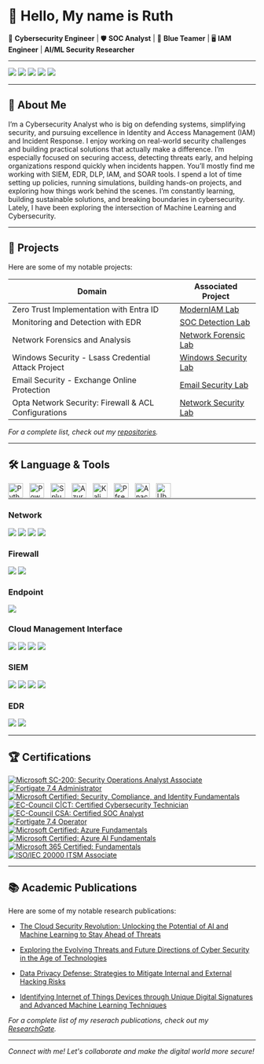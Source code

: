 # 👋 Hello, My name is Ruth

🔐 **Cybersecurity Engineer** | 🛡️ **SOC Analyst** | 🧠 **Blue Teamer** | 🖥️ **IAM Engineer** | **AI/ML Security Researcher** 

---

<a href="https://www.linkedin.com/in/ruthokereke/"><img src="https://img.shields.io/badge/-LinkedIn-0072b1?&style=for-the-badge&logo=linkedin&logoColor=white" /></a>  <a href="https://twitter.com/CyberHacck"><img src="https://img.shields.io/badge/-Twitter-1DA1F2?&style=for-the-badge&logo=twitter&logoColor=white" /></a> 
<a href="https://medium.com/@RuthOkereke"><img src="https://img.shields.io/badge/-Medium-12100E?&style=for-the-badge&logo=medium&logoColor=white" /></a>
<a href="https://scholar.google.com/citations?user=VpIEeYwAAAAJ&hl=en&authuser=1"><img src="https://img.shields.io/badge/-Google%20Scholar-4285F4?&style=for-the-badge&logo=google-scholar&logoColor=white" /></a>
<a href="https://www.researchgate.net/profile/Ruth-Okereke"><img src="https://img.shields.io/badge/-ResearchGate-00CCBB?&style=for-the-badge&logo=researchgate&logoColor=white" /></a>

---

## 🧭 About Me


I’m a Cybersecurity Analyst who is big on defending systems, simplifying security, and pursuing excellence in Identity and Access Management (IAM) and Incident Response. I enjoy working on real-world security challenges and building practical solutions that actually make a difference. I’m especially focused on securing access, detecting threats early, and helping organizations respond quickly when incidents happen. You’ll mostly find me working with SIEM, EDR, DLP, IAM, and SOAR tools. I spend a lot of time setting up policies, running simulations, building hands-on projects, and exploring how things work behind the scenes. I’m constantly learning, building sustainable solutions, and breaking boundaries in cybersecurity. Lately, I have been exploring the intersection of Machine Learning and Cybersecurity.  

---

## 📂 Projects

Here are some of my notable projects:

| Domain                                               |        Associated Project              |
|---------------------------------------------         |----------------------------------------|
| Zero Trust Implementation with Entra ID              | <a href="https://github.com/CyberHaack/ZeroTrust-Entra-ConditionalAccess">ModernIAM Lab</a>|
| Monitoring and Detection with EDR                    | <a href="https://github.com/CyberHaack/Incident-Monitoring-and-Detection-with-EDR">SOC Detection Lab</a>|
| Network Forensics and Analysis                       | <a href="https://github.com/CyberHaack/Network-Forensics-Lab"> Network Forensic Lab</a>|
| Windows Security - Lsass Credential Attack Project   | <a href="https://github.com/CyberHaack/SIEM-Implementation-and-Log-Analysis">Windows Security Lab</a>|
| Email Security - Exchange Online Protection          | <a href="https://github.com/CyberHaack/Exchange-Online-Protection">Email Security Lab</a>|
| Opta Network Security: Firewall & ACL Configurations | <a href="https://github.com/CyberHaack/Opta-Network-Security"> Network Security Lab</a>| 

*For a complete list, check out my [repositories](https://github.com/CyberHaack?tab=repositories).*

---


## 🛠️ Language & Tools 

<img align="left" alt="Python" width="30px" style="padding-right:10px;" src="https://cdn.jsdelivr.net/gh/devicons/devicon/icons/python/python-original.svg"/>
<img align="left" alt="PowerShell" width="30px" style="padding-right:10px;" src="https://img.icons8.com/color/48/powershell.png" />
<img align="left" alt="Splunk" width="30px" style="padding-right:10px;"  src="https://cdn.jsdelivr.net/gh/devicons/devicon@latest/icons/splunk/splunk-original-wordmark.svg" />       
<img align="left" alt="Azure" width="30px" style="padding-right:10px;" src="https://cdn.jsdelivr.net/gh/devicons/devicon@latest/icons/azure/azure-original.svg" />
<img align="left" alt="Kali Linux" width="30px" style="padding-right:10px;" src="https://cdn.jsdelivr.net/gh/devicons/devicon@latest/icons/kalilinux/kalilinux-original.svg" />        
<img align="left" alt="Pfsense" width="30px" style="padding-right:10px;" src="https://cdn.jsdelivr.net/gh/devicons/devicon@latest/icons/pfsense/pfsense-original.svg" />
<img align="left" alt="Anaconda" width="30px" style="padding-right:10px;" src="https://cdn.jsdelivr.net/gh/devicons/devicon@latest/icons/anaconda/anaconda-original.svg" />
<img align="left" alt="Ubuntu" width="30px" style="padding-right:10px;" src="https://cdn.jsdelivr.net/gh/devicons/devicon@latest/icons/ubuntu/ubuntu-original.svg" />
<br />


---

### Network
<div>
  <img src="https://img.shields.io/badge/-Wireshark-1679A7?&style=for-the-badge&logo=Wireshark&logoColor=white" />
  <img src="https://img.shields.io/badge/-Suricata-EF3B2D?&style=for-the-badge&logo=Suricata&logoColor=white" />
  <img src="https://img.shields.io/badge/-Zeek-777BB4?&style=for-the-badge&logo=Zeek&logoColor=white" />
  <img src="https://img.shields.io/badge/-Nmap-004672?&style=for-the-badge&logo=Nmap&logoColor=white" />

</div>

### Firewall
<div>
  <img src="https://img.shields.io/badge/-FortiGate-003B5C?&style=for-the-badge&logo=Fortinet&logoColor=white" />
  <img src="https://img.shields.io/badge/-pfSense-1D3C4D?&style=for-the-badge&logo=pfSense&logoColor=white" />

</div>
  
### Endpoint
 <div>
   <img src="https://img.shields.io/badge/-Microsoft_Defender_for_Endpoint-00A4EF?&style=for-the-badge&logo=Microsoft&logoColor=white" />

### Cloud Management Interface
   <img src="https://img.shields.io/badge/-Microsoft%20Azure-0078D4?style=for-the-badge&logo=microsoft-azure&logoColor=white" />
    <img src="https://img.shields.io/badge/-Azure%20Active%20Directory-0089D6?style=for-the-badge&logo=azure-active-directory&logoColor=white" />
   <img src="https://img.shields.io/badge/-Microsoft%20Defender-0078D7?style=for-the-badge&logo=microsoft-defender&logoColor=white" />
   <img src="https://img.shields.io/badge/-Microsoft%20365-747474?style=for-the-badge&logo=microsoft&logoColor=white" />
   
 </div>

### SIEM
<div>
   <img src="https://img.shields.io/badge/-Microsoft_Sentinel-0078D4?&style=for-the-badge&logo=Microsoft&logoColor=white" />
   <img src="https://img.shields.io/badge/-Splunk-000000?&style=for-the-badge&logo=Splunk&logoColor=white" />
   <img src="https://img.shields.io/badge/-Elastic-005571?&style=for-the-badge&logo=Elastic&logoColor=white" />
   <img src="https://img.shields.io/badge/-QRadar-0a0a0a?&style=for-the-badge&logo=ibm&logoColor=white" /> 
</div>

### EDR
<div>
<img src="https://img.shields.io/badge/-LimaCharlie-00FF41?&style=for-the-badge&logo=limacharlie&logoColor=white" />
<img src="https://img.shields.io/badge/-Wazuh-557C94?&style=for-the-badge&logo=wazuh&logoColor=white" />
</div>

---

## 🏆 Certifications  

[![Microsoft SC-200: Security Operations Analyst Associate](https://img.shields.io/badge/Microsoft%20SC--200-Security%20Operations%20Analyst%20Associate-blue?style=for-the-badge&logo=microsoft&logoColor=white)](https://learn.microsoft.com/api/credentials/share/en-us/Kachi-5529/C7A085592B8C3E81?sharingId=4E60B2975648C94)  
[![Fortigate 7.4 Administrator](https://img.shields.io/badge/Fortigate%207.4-Administrator-red?style=for-the-badge&logo=fortinet&logoColor=white)](https://www.credly.com/badges/4bea57c9-ee16-4784-94bc-00047be08db9/public_url)   
[![Microsoft Certified: Security, Compliance, and Identity Fundamentals](https://img.shields.io/badge/Microsoft%20Certified-Security%2C%20Compliance%20%26%20Identity%20Fundamentals-blue?style=for-the-badge&logo=microsoft)](https://www.credly.com/badges/bb033869-f830-4fac-b523-8162536303b9/public_url)  
[![EC-Council C|CT: Certified Cybersecurity Technician](https://img.shields.io/badge/EC--Council%20CCT-Certified%20Cybersecurity%20Technician-red?style=for-the-badge&logo=cybersecurity&logoColor=white)](#)   
[![EC-Council CSA: Certified SOC Analyst](https://img.shields.io/badge/EC--Council%20CSA-Certified%20SOC%20Analyst-red?style=for-the-badge&logo=cybersecurity&logoColor=white)](#)  
[![Fortigate 7.4 Operator](https://img.shields.io/badge/Fortigate%207.4-Operator-red?style=for-the-badge&logo=fortinet&logoColor=white)](https://www.credly.com/badges/9e7221e1-373d-4f39-9e81-629a371fc77b/public_url)   
[![Microsoft Certified: Azure Fundamentals](https://img.shields.io/badge/Microsoft%20AZ--900-Azure%20Fundamentals-blue?style=for-the-badge&logo=microsoft&logoColor=white)](https://www.credly.com/badges/35419dcc-28a8-4f03-911f-a1c20cf357a6/public_url)  
[![Microsoft Certified: Azure AI Fundamentals](https://img.shields.io/badge/Microsoft%20AI--900-Azure%20AI%20Fundamentals-blue?style=for-the-badge&logo=microsoft&logoColor=white)](https://www.credly.com/badges/3082bd54-d335-4c67-980a-fe9e2ac03817/public_url)  
[![Microsoft 365 Certified: Fundamentals](https://img.shields.io/badge/Microsoft%20MS--900-Microsoft%20365%20Fundamentals-blue?style=for-the-badge&logo=microsoft&logoColor=white)](https://www.credly.com/badges/7ab2528d-d4de-4962-8afe-f5c4642d4701/public_url)  
[![ISO/IEC 20000 ITSM Associate](https://img.shields.io/badge/ISO%2FIEC%2020000-ITSM%20Associate-00C851?style=for-the-badge&logo=iso&logoColor=white)](https://www.skillfront.com/certifications/SkillFront-SFE040de4057aa61-78200762520052.pdf)    

 --- 

## 📚 Academic Publications  


Here are some of my notable research publications:

- <a href="http://dx.doi.org/10.58578/AJSTEA.v2i5.3813">The Cloud Security Revolution: Unlocking the Potential of AI and Machine Learning to Stay Ahead of Threats</a>

- <a href="https://www.researchgate.net/publication/384455247_Exploring_the_Evolving_Threats_and_Future_Directions_of_Cyber_Security_in_the_Age_of_Technologies">Exploring the Evolving Threats and Future Directions of Cyber Security in the Age of Technologies </a>

- <a href="https://www.researchgate.net/publication/384239873_Data_Privacy_Defense_Strategies_to_Mitigate_Internal_and_External_Hacking_Risks">Data Privacy Defense: Strategies to Mitigate Internal and External Hacking Risks
 </a>
 
- <a href="https://pathofscience.org/index.php/ps/article/view/3201">Identifying Internet of Things Devices through Unique Digital Signatures and Advanced Machine Learning Techniques</a>
 

*For a complete list of my reserach publications, check out my [ResearchGate](https://www.researchgate.net/profile/Ruth-Okereke/research).*

---

*Connect with me! Let's collaborate and make the digital world more secure!*
